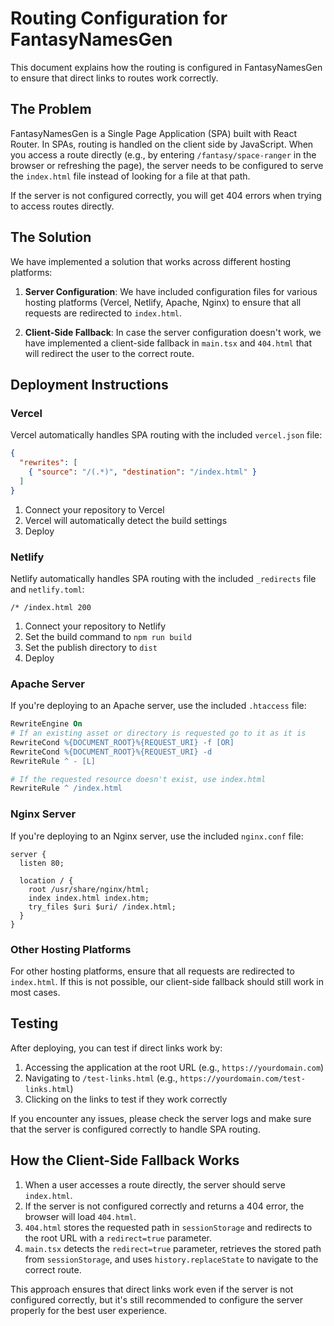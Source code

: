 # Routing Configuration for FantasyNamesGen

This document explains how the routing is configured in FantasyNamesGen to ensure that direct links to routes work correctly.

## The Problem

FantasyNamesGen is a Single Page Application (SPA) built with React Router. In SPAs, routing is handled on the client side by JavaScript. When you access a route directly (e.g., by entering `/fantasy/space-ranger` in the browser or refreshing the page), the server needs to be configured to serve the `index.html` file instead of looking for a file at that path.

If the server is not configured correctly, you will get 404 errors when trying to access routes directly.

## The Solution

We have implemented a solution that works across different hosting platforms:

1. **Server Configuration**: We have included configuration files for various hosting platforms (Vercel, Netlify, Apache, Nginx) to ensure that all requests are redirected to `index.html`.

2. **Client-Side Fallback**: In case the server configuration doesn't work, we have implemented a client-side fallback in `main.tsx` and `404.html` that will redirect the user to the correct route.

## Deployment Instructions

### Vercel

Vercel automatically handles SPA routing with the included `vercel.json` file:

```json
{
  "rewrites": [
    { "source": "/(.*)", "destination": "/index.html" }
  ]
}
```

1. Connect your repository to Vercel
2. Vercel will automatically detect the build settings
3. Deploy

### Netlify

Netlify automatically handles SPA routing with the included `_redirects` file and `netlify.toml`:

```
/* /index.html 200
```

1. Connect your repository to Netlify
2. Set the build command to `npm run build`
3. Set the publish directory to `dist`
4. Deploy

### Apache Server

If you're deploying to an Apache server, use the included `.htaccess` file:

```apache
RewriteEngine On
# If an existing asset or directory is requested go to it as it is
RewriteCond %{DOCUMENT_ROOT}%{REQUEST_URI} -f [OR]
RewriteCond %{DOCUMENT_ROOT}%{REQUEST_URI} -d
RewriteRule ^ - [L]

# If the requested resource doesn't exist, use index.html
RewriteRule ^ /index.html
```

### Nginx Server

If you're deploying to an Nginx server, use the included `nginx.conf` file:

```nginx
server {
  listen 80;
  
  location / {
    root /usr/share/nginx/html;
    index index.html index.htm;
    try_files $uri $uri/ /index.html;
  }
}
```

### Other Hosting Platforms

For other hosting platforms, ensure that all requests are redirected to `index.html`. If this is not possible, our client-side fallback should still work in most cases.

## Testing

After deploying, you can test if direct links work by:

1. Accessing the application at the root URL (e.g., `https://yourdomain.com`)
2. Navigating to `/test-links.html` (e.g., `https://yourdomain.com/test-links.html`)
3. Clicking on the links to test if they work correctly

If you encounter any issues, please check the server logs and make sure that the server is configured correctly to handle SPA routing.

## How the Client-Side Fallback Works

1. When a user accesses a route directly, the server should serve `index.html`.
2. If the server is not configured correctly and returns a 404 error, the browser will load `404.html`.
3. `404.html` stores the requested path in `sessionStorage` and redirects to the root URL with a `redirect=true` parameter.
4. `main.tsx` detects the `redirect=true` parameter, retrieves the stored path from `sessionStorage`, and uses `history.replaceState` to navigate to the correct route.

This approach ensures that direct links work even if the server is not configured correctly, but it's still recommended to configure the server properly for the best user experience. 